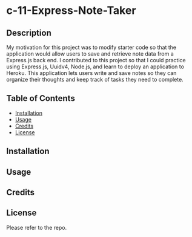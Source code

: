 # c-11-Express-Note-Taker

## Description

My motivation for this project was to modify starter code so that the application would allow users to save and retrieve note data from a Express.js back end. I contributed to this project so that I could practice using Express.js, Uuidv4, Node.js, and learn to deploy an application to Heroku. This application lets users write and save notes so they can organize their thoughts and keep track of tasks they need to complete.


## Table of Contents

- [Installation](#installation)
- [Usage](#usage)
- [Credits](#credits)
- [License](#license)

## Installation


## Usage

## Credits

## License
Please refer to the repo.


